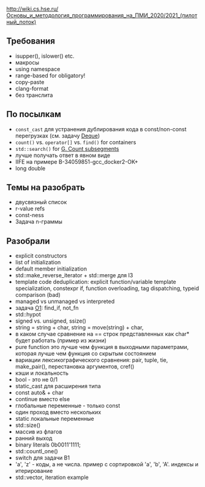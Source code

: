 http://wiki.cs.hse.ru/Основы_и_методология_программирования_на_ПМИ_2020/2021_(пилотный_поток)

## Требования

- isupper(), islower() etc.
- макросы
- using namespace
- range-based for obligatory!
- copy-paste
- clang-format
- без транслита

## По посылкам 

- `const_cast` для устранения дублирования кода в const/non-const перегрузках (см. задачу [Deque](https://contest.yandex.ru/contest/19568/problems/C/))
- `count()` vs. `operator[]` vs. `find()` for containers
- `std::search()` for [G. Count subsegments](https://contest.yandex.ru/contest/19568/problems/G/)
- лучше получать ответ в явном виде
- IIFE на примере B-34059851-gcc_docker2-OK+
- long double

## Темы на разобрать

- двусвязный список
- r-value refs
- const-ness
- Задача n-граммы
 
## Разобрали

- explicit constructors
- list of initialization
- default member initialization
- std::make_reverse_iterator + std::merge для I3
- template code deduplication: explicit function/variable template specialization, constexpr if, function overloading, tag dispatching, typeid comparison (bad)
- managed vs unmanaged vs interpreted
- задача [О1](https://contest.yandex.ru/contest/19571/problems/O/): find_if, not_fn
- std::hypot
- signed vs. unsigned, ssize()
- string = string + char, string = move(string) + char, 
- в каком случае сравнение на == строк представленных как char* будет работать (пример из жизни)
- pure function это лучше чем функция в выходными параметрами, которая лучше чем функция со скрытым состоянием
- вариации лексикографического сравнения: pair, tuple, tie, make_pair(), перестановка аргументов, cref()
- кэши и локальность
- bool - это не 0/1
- static_cast для расширения типа
- const auto& + char
- continue вместо else
- глобальные переменные - только const
- один проход вместо нескольких
- static локальные переменные
- std::size()
- массив из флагов
- ранний выход
- binary literals 0b0011'1111;
- std::countl_one()
- switch для задачи B1
- 'a', 'z' - коды, а не числа. пример с сортировкой 'a', 'b', 'A'. индексы и итерирование
- std::vector<bool>, iteration example

